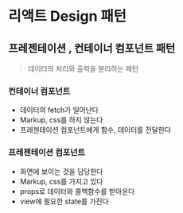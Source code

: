 # 리액트 Design 패턴

## 프레젠테이션 , 컨테이너 컴포넌트 패턴

> 데이터의 처리와 출력을 분리하는 패턴

### 컨테이너 컴포넌트

- 데이터의 fetch가 일어난다
- Markup, css를 하지 않는다
- 프레젠테이션 컴포넌트에게 함수, 데이터를 전달한다

### 프레젠테이션 컴포넌트

- 화면에 보이는 것을 담당한다
- Markup, css를 가지고 있다
- props로 데이터와 콜백함수를 받아온다
- view에 필요한 state를 가진다
